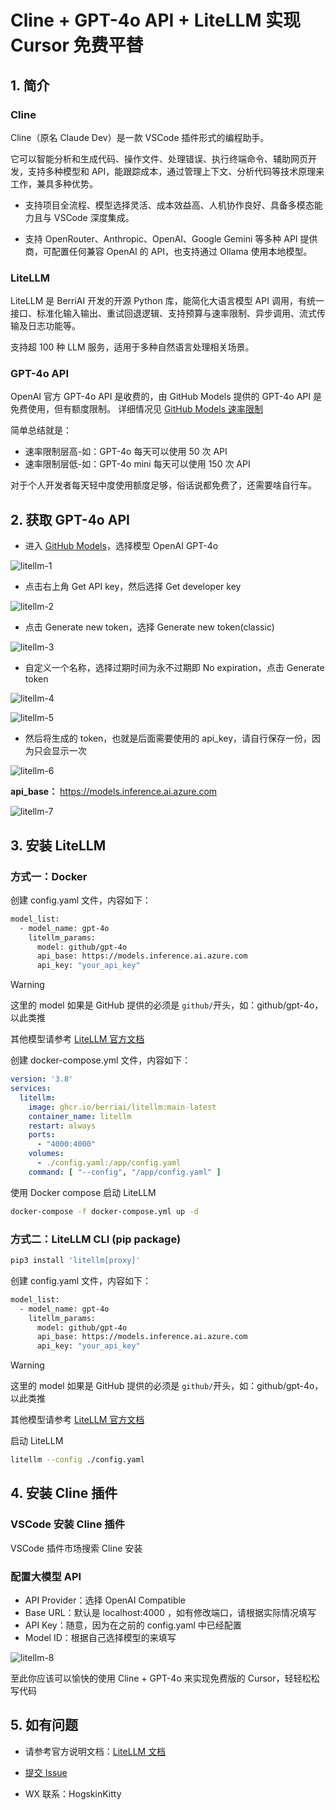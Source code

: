 # Cline + GPT-4o API + LiteLLM 实现 Cursor 免费平替

## 1. 简介

### Cline

Cline（原名 Claude Dev）是一款 VSCode 插件形式的编程助手。

它可以智能分析和生成代码、操作文件、处理错误、执行终端命令、辅助网页开发，支持多种模型和 API，能跟踪成本，通过管理上下文、分析代码等技术原理来工作，兼具多种优势。

- 支持项目全流程、模型选择灵活、成本效益高、人机协作良好、具备多模态能力且与 VSCode 深度集成。

- 支持 OpenRouter、Anthropic、OpenAI、Google Gemini 等多种 API 提供商，可配置任何兼容 OpenAI 的 API，也支持通过 Ollama 使用本地模型。

### LiteLLM

LiteLLM 是 BerriAI 开发的开源 Python 库，能简化大语言模型 API 调用，有统一接口、标准化输入输出、重试回退逻辑、支持预算与速率限制、异步调用、流式传输及日志功能等。

支持超 100 种 LLM 服务，适用于多种自然语言处理相关场景。

### GPT-4o API

OpenAI 官方 GPT-4o API 是收费的，由 GitHub Models 提供的 GPT-4o API 是免费使用，但有额度限制。
详细情况见 [GitHub Models 速率限制](https://docs.github.com/en/github-models/prototyping-with-ai-models#rate-limits)

简单总结就是：

- 速率限制层高-如：GPT-4o 每天可以使用 50 次 API
- 速率限制层低-如：GPT-4o mini 每天可以使用 150 次 API

对于个人开发者每天轻中度使用额度足够，俗话说都免费了，还需要啥自行车。

## 2. 获取 GPT-4o API

- 进入 [GitHub Models](https://github.com/marketplace/models/catalog)，选择模型 OpenAI GPT-4o

![litellm-1](https://raw.githubusercontent.com/HogskinKitty/assets-repository/master/culpro/litellm-1.png)

- 点击右上角 Get API key，然后选择 Get developer key

![litellm-2](https://raw.githubusercontent.com/HogskinKitty/assets-repository/master/culpro/litellm-2.png)

- 点击 Generate new token，选择 Generate new token(classic)

![litellm-3](https://raw.githubusercontent.com/HogskinKitty/assets-repository/master/culpro/litellm-3.png)

- 自定义一个名称，选择过期时间为永不过期即 No expiration，点击 Generate token

![litellm-4](https://raw.githubusercontent.com/HogskinKitty/assets-repository/master/culpro/litellm-4.png)

![litellm-5](https://raw.githubusercontent.com/HogskinKitty/assets-repository/master/culpro/litellm-5.png)

- 然后将生成的 token，也就是后面需要使用的 api_key，请自行保存一份，因为只会显示一次

![litellm-6](https://raw.githubusercontent.com/HogskinKitty/assets-repository/master/culpro/litellm-6.png)

**api_base：** <https://models.inference.ai.azure.com>

![litellm-7](https://raw.githubusercontent.com/HogskinKitty/assets-repository/master/culpro/litellm-7.png)

## 3. 安装 LiteLLM

### **方式一：Docker**

创建 config.yaml 文件，内容如下：

```bash
model_list:
  - model_name: gpt-4o
    litellm_params:
      model: github/gpt-4o
      api_base: https://models.inference.ai.azure.com
      api_key: "your_api_key"
```

> [!WARNING]
>
> 这里的 model 如果是 GitHub 提供的必须是 `github/`开头，如：github/gpt-4o，以此类推
>
> 其他模型请参考 [LiteLLM 官方文档](https://docs.litellm.ai/docs/providers/)

创建 docker-compose.yml 文件，内容如下：

```yaml
version: '3.8'
services:
  litellm:
    image: ghcr.io/berriai/litellm:main-latest
    container_name: litellm
    restart: always
    ports:
      - "4000:4000"
    volumes:
      - ./config.yaml:/app/config.yaml
    command: [ "--config", "/app/config.yaml" ]
```

使用 Docker compose 启动 LiteLLM

```bash
docker-compose -f docker-compose.yml up -d
```

### **方式二：LiteLLM CLI (pip package)**

```bash
pip3 install 'litellm[proxy]'
```

创建 config.yaml 文件，内容如下：

```bash
model_list:
  - model_name: gpt-4o
    litellm_params:
      model: github/gpt-4o
      api_base: https://models.inference.ai.azure.com
      api_key: "your_api_key"
```

> [!WARNING]
>
> 这里的 model 如果是 GitHub 提供的必须是 `github/`开头，如：github/gpt-4o，以此类推
>
> 其他模型请参考 [LiteLLM 官方文档](https://docs.litellm.ai/docs/providers/)

启动 LiteLLM

```bash
litellm --config ./config.yaml
```

## 4. 安装 Cline 插件

### VSCode 安装 Cline 插件

VSCode 插件市场搜索 Cline 安装

### 配置大模型 API

- API Provider：选择 OpenAI Compatible
- Base URL：默认是 localhost:4000 ，如有修改端口，请根据实际情况填写
- API Key：随意，因为在之前的 config.yaml 中已经配置
- Model ID：根据自己选择模型的来填写

![litellm-8](https://raw.githubusercontent.com/HogskinKitty/assets-repository/master/culpro/litellm-8.png)

至此你应该可以愉快的使用 Cline + GPT-4o 来实现免费版的 Cursor，轻轻松松写代码

## 5. 如有问题

- 请参考官方说明文档：[LiteLLM 文档](https://docs.litellm.ai/docs/)

- [提交 Issue](https://github.com/HogskinKitty/litellm-config/issues)

- WX 联系：HogskinKitty
